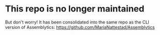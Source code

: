 # This repo is no longer maintained
But don't worry! It has been consolidated into the same repo as the CLI version of Assemblytics:
https://github.com/MariaNattestad/Assemblytics
